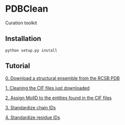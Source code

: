 # PDBClean
Curation toolkit

## Installation
`python setup.py install`

## Tutorial

[0. Download a structural ensemble from the RCSB PDB](https://github.com/csblab/PDBClean/blob/master/notebooks/0.%20Download%20a%20structural%20ensemble%20from%20RCSB%20PDB.ipynb)

[1. Cleaning the CIF files just downloaded](https://github.com/csblab/PDBClean/blob/master/notebooks/1.%20Cleaning%20the%20CIF%20files%20just%20downloaded.ipynb)

[2. Assign MolID to the entities found in the CIF files](https://github.com/csblab/PDBClean/blob/master/notebooks/2.%20Assign%20MolID%20to%20the%20entities%20found%20in%20the%20CIF%20files.ipynb)

[3. Standardize chain IDs](https://github.com/csblab/PDBClean/blob/master/notebooks/3.%20Chain%20ID%20standardization.ipynb)

[4. Standardize residue IDs](https://github.com/csblab/PDBClean/blob/master/notebooks/4.%20Residue%20ID%20standardization.ipynb)


